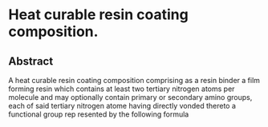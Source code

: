 # Heat curable resin coating composition.

## Abstract
A heat curable resin coating composition comprising as a resin binder a film forming resin which contains at least two tertiary nitrogen atoms per molecule and may optionally contain primary or secondary amino groups, each of said tertiary nitrogen atome having directly vonded thereto a functional group rep resented by the following formula
